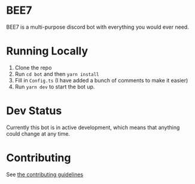 # BEE7

BEE7 is a multi-purpose discord bot with everything you would ever need.

# Running Locally

1. Clone the repo
2. Run `cd bot` and then `yarn install`
3. Fill in `Config.ts` (I have added a bunch of comments to make it easier)
4. Run `yarn dev` to start the bot up.

# Dev Status

Currently this bot is in active development, which means that anything could change at any time.

# Contributing

See [the contributing guidelines](CONTRIBUTING.md)
